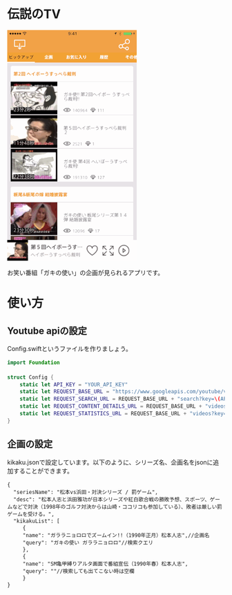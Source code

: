 # 伝説のTV
![](https://raw.githubusercontent.com/naoyashiga/LegendTV/master/demo.gif)

お笑い番組「ガキの使い」の企画が見られるアプリです。

# 使い方
## Youtube apiの設定
Config.swiftというファイルを作りましょう。
```swift
import Foundation

struct Config {
    static let API_KEY = "YOUR_API_KEY"
    static let REQUEST_BASE_URL = "https://www.googleapis.com/youtube/v3/"
    static let REQUEST_SEARCH_URL = REQUEST_BASE_URL + "search?key=\(API_KEY)&type=video&"
    static let REQUEST_CONTENT_DETAILS_URL = REQUEST_BASE_URL + "videos?key=\(API_KEY)&part=contentDetails&"
    static let REQUEST_STATISTICS_URL = REQUEST_BASE_URL + "videos?key=\(API_KEY)&part=statistics&"
}
```

## 企画の設定
kikaku.jsonで設定しています。以下のように、シリーズ名、企画名をjsonに追加することができます。

```
{
  "seriesName": "松本vs浜田・対決シリーズ / 罰ゲーム",
  "desc": "松本人志と浜田雅功が日本シリーズや紅白歌合戦の勝敗予想、スポーツ、ゲームなどで対決（1998年のゴルフ対決からは山崎・ココリコも参加している）、敗者は厳しい罰ゲームを受ける。",
  "kikakuList": [
     {
     "name": "ガララニョロロでズームイン!!（1990年正月）松本人志",//企画名
     "query": "ガキの使い ガララニョロロ"//検索クエリ
     },
     {
     "name": "SM亀甲縛りアルタ画面で番組宣伝（1990年春）松本人志",
     "query": ""//検索しても出てこない時は空欄
     }
}
```

